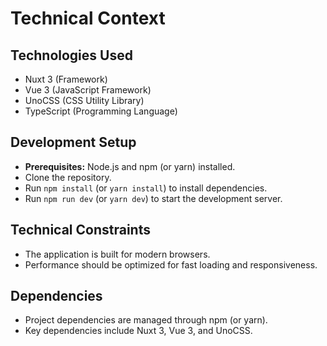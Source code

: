 # Technical Context

## Technologies Used

- Nuxt 3 (Framework)
- Vue 3 (JavaScript Framework)
- UnoCSS (CSS Utility Library)
- TypeScript (Programming Language)

## Development Setup

- **Prerequisites:** Node.js and npm (or yarn) installed.
- Clone the repository.
- Run `npm install` (or `yarn install`) to install dependencies.
- Run `npm run dev` (or `yarn dev`) to start the development server.

## Technical Constraints

- The application is built for modern browsers.
- Performance should be optimized for fast loading and responsiveness.

## Dependencies

- Project dependencies are managed through npm (or yarn).
- Key dependencies include Nuxt 3, Vue 3, and UnoCSS.

<!-- "Technology is best when it brings people together." - Matt Mullenweg -->
